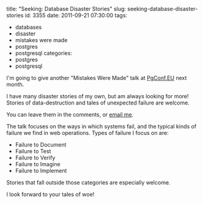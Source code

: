 title: "Seeking: Database Disaster Stories"
slug: seeking-database-disaster-stories
id: 3355
date: 2011-09-21 07:30:00
tags: 
- databases
- disaster
- mistakes were made
- postgres
- postgresql
categories: 
- postgres
- postgresql

I'm going to give another "Mistakes Were Made" talk at [PgConf.EU](http://2011.pgconf.eu/) next month. 

I have many disaster stories of my own, but am always looking for more! Stories of data-destruction and tales of unexpected failure are welcome. 

You can leave them in the comments, or [email me](mailto:selena@chesnok.com).

The talk focuses on the ways in which systems fail, and the typical kinds of failure we find in web operations. Types of failure I focus on are: 

* Failure to Document
* Failure to Test
* Failure to Verify
* Failure to Imagine
* Failure to Implement

Stories that fall outside those categories are especially welcome. 

I look forward to your tales of woe!
